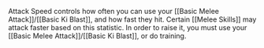 Attack Speed controls how often you can use your [[Basic Melee Attack]]/[[Basic Ki Blast]], and how fast they hit. Certain [[Melee Skills]] may attack faster based on this statistic. In order to raise it, you must use your [[Basic Melee Attack]]/[[Basic Ki Blast]], or do training. 